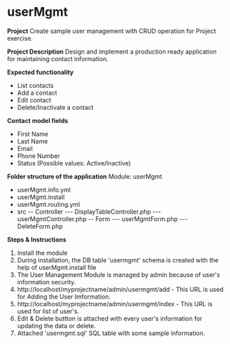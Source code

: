 # userMgmt

**Project** 
Create sample user management with CRUD operation for Project exercise.

**Project Description**
Design and implement a production ready application for maintaining contact information.

**Expected functionality**
- List contacts
- Add a contact
- Edit contact
- Delete/Inactivate a contact

**Contact model fields**
- First Name
- Last Name
- Email
- Phone Number
- Status (Possible values: Active/Inactive)

**Folder structure of the application**
Module: userMgmt
- userMgmt.info.yml
- userMgmt.install
- userMgmt.routing.yml
- src
-- Controller
--- DisplayTableController.php
--- userMgmtController.php
-- Form
--- userMgmtForm.php
--- DeleteForm.php

**Steps & Instructions**
1) Install the module
2) During installation, the DB table 'usermgmt' schema is created with the help of userMgmt.install file
3) The User Management Module is managed by admin because of user's information security.
4) http://localhost/myprojectname/admin/usermgmt/add - This URL is used for Adding the User Imformation.
5) http://localhost/myprojectname/admin/usermgmt/index - This URL is used for list of user's.
6) Edit & Delete buttton is attached with every user's information for updating the data or delete.
7) Attached 'usermgmt.sql' SQL table with some sample information.

